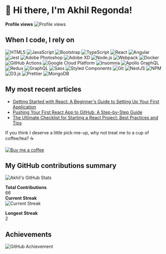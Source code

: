 # 👋 Hi there, I'm Akhil Regonda!

**Profile views** ![Profile views](https://komarev.com/ghpvc/?username=cycosad&color=blueviolet)

## When I code, I rely on
![HTML5](https://img.shields.io/badge/-HTML5-E34F26?logo=html5&logoColor=ffffff)
![JavaScript](https://img.shields.io/badge/-JavaScript-F7DF1E?logo=javascript&logoColor=000000)
![Bootstrap](https://img.shields.io/badge/-Bootstrap-563D7C?logo=bootstrap&logoColor=ffffff)
![TypeScript](https://img.shields.io/badge/-TypeScript-3178C6?logo=typescript&logoColor=ffffff)
![React](https://img.shields.io/badge/-React-61DAFB?logo=react&logoColor=000000)
![Angular](https://img.shields.io/badge/-Angular-DD0031?logo=angular&logoColor=ffffff)
![Jest](https://img.shields.io/badge/-Jest-C21325?logo=jest&logoColor=ffffff)
![Adobe Photoshop](https://img.shields.io/badge/-Adobe%20Photoshop-31A8FF?logo=adobephotoshop&logoColor=ffffff)
![Adobe XD](https://img.shields.io/badge/-Adobe%20XD-FF61F6?logo=adobexd&logoColor=ffffff)
![Node.js](https://img.shields.io/badge/-Node.js-339933?logo=nodedotjs&logoColor=ffffff)
![Webpack](https://img.shields.io/badge/-Webpack-8DD6F9?logo=webpack&logoColor=000000)
![Docker](https://img.shields.io/badge/-Docker-2496ED?logo=docker&logoColor=ffffff)
![GitHub Actions](https://img.shields.io/badge/-GitHub%20Actions-2088FF?logo=githubactions&logoColor=ffffff)
![Google Cloud Platform](https://img.shields.io/badge/-Google%20Cloud%20Platform-4285F4?logo=googlecloud&logoColor=ffffff)
![Insomnia](https://img.shields.io/badge/-Insomnia-4000BF?logo=insomnia&logoColor=ffffff)
![Apollo GraphQL](https://img.shields.io/badge/-Apollo%20GraphQL-311C87?logo=apollographql&logoColor=ffffff)
![Redux](https://img.shields.io/badge/-Redux-764ABC?logo=redux&logoColor=ffffff)
![GraphQL](https://img.shields.io/badge/-GraphQL-E10098?logo=graphql&logoColor=ffffff)
![Sass](https://img.shields.io/badge/-Sass-CC6699?logo=sass&logoColor=ffffff)
![Styled Components](https://img.shields.io/badge/-Styled%20Components-DB7093?logo=styledcomponents&logoColor=ffffff)
![Git](https://img.shields.io/badge/-Git-F05032?logo=git&logoColor=ffffff)
![NestJS](https://img.shields.io/badge/-NestJS-E0234E?logo=nestjs&logoColor=ffffff)
![NPM](https://img.shields.io/badge/-NPM-CB3837?logo=npm&logoColor=ffffff)
![D3.js](https://img.shields.io/badge/-D3.js-F9A03C?logo=d3dotjs&logoColor=000000)
![Prettier](https://img.shields.io/badge/-Prettier-F7B93E?logo=prettier&logoColor=000000)
![MongoDB](https://img.shields.io/badge/-MongoDB-47A248?logo=mongodb&logoColor=ffffff)

## My most recent articles
- [Getting Started with React: A Beginner's Guide to Setting Up Your First Application](#)
- [Pushing Your First React App to GitHub: A Step-by-Step Guide](#)
- [The Ultimate Checklist for Starting a React Project: Best Practices and Tips](#)

If you think I deserve a little pick-me-up, why not treat me to a cup of coffee/tea? ☕

[![Buy me a coffee](https://img.shields.io/badge/-Buy%20me%20a%20coffee-FFDD00?logo=buymeacoffee&logoColor=000000&style=flat)](https://www.buymeacoffee.com/yourusername)

## My GitHub contributions summary
![Akhil's GitHub Stats](https://github-readme-stats.vercel.app/api?username=cycosad&show_icons=true&hide=contribs,issues&theme=dark)

**Total Contributions**  
66  
**Current Streak**  
![Current Streak](https://github-readme-streak-stats.herokuapp.com/?user=cycosad&theme=dark)

**Longest Streak**  
2

## Achievements
![GitHub Achievement](https://github.com/ikatyang/emoji-cheat-sheet/blob/master/graphics/emojis/beta.png)
